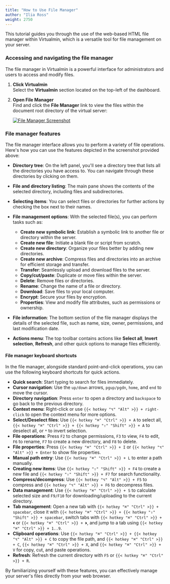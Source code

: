 ```yaml
---
title: "How to Use File Manager"
author: "Ilia Ross"
weight: 2750
---
```


This tutorial guides you through the use of the web-based HTML file manager within Virtualmin, which is a versatile tool for file management on your server.

### Accessing and navigating the file manager

The file manager in Virtualmin is a powerful interface for administrators and users to access and modify files.

1. **Click Virtualmin**  
   Select the **Virtualmin** section located on the top-left of the dashboard.

2. **Open File Manager**  
   Find and click the **File Manager** link to view the files within the document root directory of the virtual server:

   [![](/images/docs/screenshots/tutorials/step-by-step/light/using-file-manager.png "File Manager Screenshot")](/images/docs/screenshots/tutorials/step-by-step/light/using-file-manager.png)

### File manager features

The file manager interface allows you to perform a variety of file operations. Here's how you can use the features depicted in the screenshot provided above:

- **Directory tree**: On the left panel, you'll see a directory tree that lists all the directories you have access to. You can navigate through these directories by clicking on them.

- **File and directory listing**: The main pane shows the contents of the selected directory, including files and subdirectories.

- **Selecting items**: You can select files or directories for further actions by checking the box next to their names.

- **File management options**: With the selected file(s), you can perform tasks such as:
  - **Create new symbolic link**: Establish a symbolic link to another file or directory within the server.
  - **Create new file**: Initiate a blank file or script from scratch.
  - **Create new directory**: Organize your files better by adding new directories.
  - **Create new archive**: Compress files and directories into an archive for efficient storage and transfer.
  - **Transfer**: Seamlessly upload and download files to the server.
  - **Copy/cut/paste**: Duplicate or move files within the server.
  - **Delete**: Remove files or directories.
  - **Rename**: Change the name of a file or directory.
  - **Download**: Save files to your local computer.
  - **Encrypt**: Secure your files by encryption.
  - **Properties**: View and modify file attributes, such as permissions or ownership.

- **File information**: The bottom section of the file manager displays the details of the selected file, such as name, size, owner, permissions, and last modification date.

- **Actions menu**: The top toolbar contains actions like **Select all**, **Invert selection**, **Refresh**, and other quick options to manage files efficiently.

#### File manager keyboard shortcuts

In the file manager, alongside standard point-and-click operations, you can use the following keyboard shortcuts for quick actions.

- **Quick search**: Start typing to search for files immediately.
- **Cursor navigation**: Use the `up/down` arrows, `pgup/pgdn`, `home`, and `end` to move the cursor.
- **Directory navigation**: Press `enter` to open a directory and `backspace` to go back to the previous directory.
- **Context menu**: Right-click or use `{{< hotkey "⌥" "Alt" >}} + right-click` to open the context menu for more options.
- **Select/Deselect files**: Use `{{< hotkey "⌘" "Ctrl" >}} + A` to select all, `{{< hotkey "⌘" "Ctrl" >}} + {{< hotkey "⇧" "Shift" >}} + A` to deselect all, or `*` to invert selection.
- **File operations**: Press `F2` to change permissions, `F3` to view, `F4` to edit, `F6` to rename, `F7` to create a new directory, and `F8` to delete.
- **File properties**: Press `{{< hotkey "⌘" "Ctrl" >}} + I` or `{{< hotkey "⌥" "Alt" >}} + Enter` to show file properties.
- **Manual path entry**: Use `{{< hotkey "⌘" "Ctrl" >}} + L` to enter a path manually.
- **Creating new items**: Use `{{< hotkey "⇧" "Shift" >}} + F4` to create a new file and `{{< hotkey "⇧" "Shift" >}} + F7` for search functionality.
- **Compress/decompress**: Use `{{< hotkey "⌥" "Alt" >}} + F5` to compress and `{{< hotkey "⌥" "Alt" >}} + F6` to decompress files.
- **Data management**: Use `{{< hotkey "⌘" "Ctrl" >}} + S` to calculate selected size and `F9/F10` for downloading/uploading to the current directory.
- **Tab management**: Open a new tab with `{{< hotkey "⌘" "Ctrl" >}} + spacebar`, close it with `{{< hotkey "⌘" "Ctrl" >}} + {{< hotkey "⇧" "Shift" >}} + spacebar`, switch tabs with `{{< hotkey "⌘" "Ctrl" >}} + ⏴` or `{{< hotkey "⌘" "Ctrl" >}} + ⏵`, and jump to a tab using `{{< hotkey "⌘" "Ctrl" >}} + 1..9`.
- **Clipboard operations**: Use `{{< hotkey "⌘" "Ctrl" >}} + {{< hotkey "⌥" "Alt" >}} + C` to copy the file path, and `{{< hotkey "⌘" "Ctrl" >}} + C`, `{{< hotkey "⌘" "Ctrl" >}} + X`, and `{{< hotkey "⌘" "Ctrl" >}} + V` for copy, cut, and paste operations.
- **Refresh**: Refresh the current directory with `F5` or `{{< hotkey "⌘" "Ctrl" >}} + R`.

By familiarizing yourself with these features, you can effectively manage your server's files directly from your web browser.

